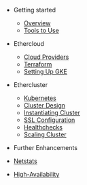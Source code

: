 - Getting started

  - [Overview](overview.md)
  - [Tools to Use](tools.md)

- Ethercloud 

  - [Cloud Providers](cloud.md)
  - [Terraform](terraform.md)
  - [Setting Up GKE](setting-gke.md)

- Ethercluster 

  - [Kubernetes](kubernetes.md)
  - [Cluster Design](cluster-design.md)
  - [Instantiating Cluster](cluster.md)
  - [SSL Configuration](ssl.md)
  - [Healthchecks](health.md)
  - [Scaling Cluster](scaling.md)

- Further Enhancements
- [Netstats](stats.md)
- [High-Availability](high-availability.md)

